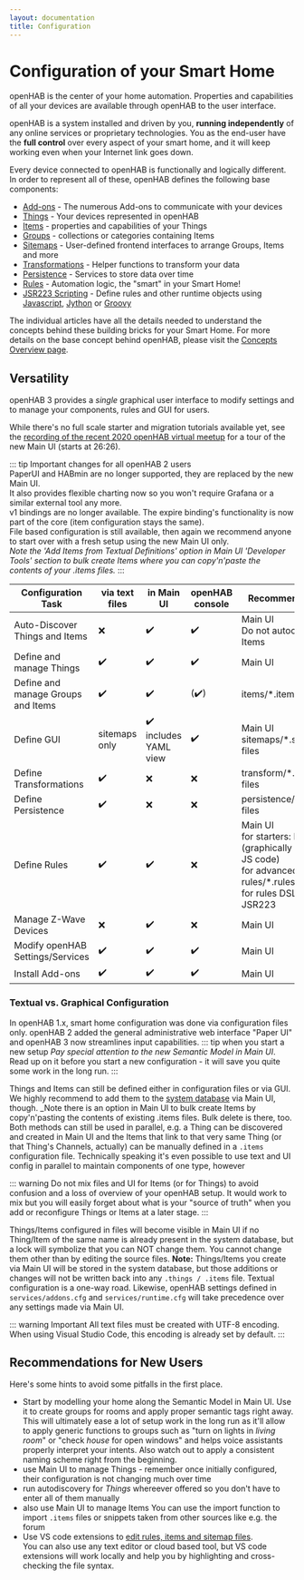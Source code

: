 ```yaml
---
layout: documentation
title: Configuration
---
```


# Configuration of your Smart Home

openHAB is the center of your home automation.
Properties and capabilities of all your devices are available through openHAB to the user interface.

openHAB is a system installed and driven by you, **running independently** of any online services or proprietary technologies.
You as the end-user have the **full control** over every aspect of your smart home, and it will keep working even when your Internet link goes down.

Every device connected to openHAB is functionally and logically different.
In order to represent all of these, openHAB defines the following base components:

- [Add-ons](addons.html) - The numerous Add-ons to communicate with your devices
- [Things](things.html) - Your devices represented in openHAB
- [Items](items.html) - properties and capabilities of your Things
- [Groups](items.html#groups) - collections or categories containing Items
- [Sitemaps](sitemaps.html) - User-defined frontend interfaces to arrange Groups, Items and more
- [Transformations](transform.html) - Helper functions to transform your data
- [Persistence](persistence.html) - Services to store data over time
- [Rules](rules-dsl.html) - Automation logic, the "smart" in your Smart Home!
- [JSR223 Scripting](jsr223.html) - Define rules and other runtime objects using [Javascript](http://openjdk.java.net/projects/nashorn/), [Jython](http://www.jython.org) or [Groovy](http://www.groovy-lang.org/)

The individual articles have all the details needed to understand the concepts behind these building bricks for your Smart Home.
For more details on the base concept behind openHAB, please visit the [Concepts Overview page](/docs/concepts/index.html).

## Versatility

openHAB 3 provides a _single_ graphical user interface to modify settings and to manage your components, rules and GUI for users.

While there's no full scale starter and migration tutorials available yet, see the [recording of the recent 2020 openHAB virtual meetup](https://www.youtube.com/watch?v=pwZ8AOwRDEk) for a tour of the new Main UI (starts at 26:26).

::: tip Important changes for all openHAB 2 users<br>
PaperUI and HABmin are no longer supported, they are replaced by the new Main UI.<br>
It also provides flexible charting now so you won't require Grafana or a similar external tool any more.<br>
v1 bindings are no longer available. The expire binding's functionality is now part of the core (item configuration stays the same).<br>
File based configuration is still available, then again we recommend anyone to start over with a fresh setup using the new Main UI only.<br>
_Note the 'Add Items from Textual Definitions' option in Main UI 'Developer Tools' section to bulk create Items where you can copy'n'paste the contents of your .items files._
:::

<table class="centered highlight">
  <thead>
    <tr>
      <th data-field="task">Configuration Task</th>
      <th data-field="files">via text files</th>
      <th data-field="mainui">in Main UI</th>
      <th data-field="karaf">openHAB console</th>
      <th data-field="recommendation">Recommendation</th>
    </tr>
  </thead>

  <tbody>
    <tr>
      <td>Auto-Discover Things and Items</td>
      <td>❌</td>
      <td>✔️</td>
      <td>✔️</td>
      <td>Main UI<br/>Do not autocreate Items</td>
    </tr>
    <tr>
      <td>Define and manage Things</td>
      <td>✔️</td>
      <td>✔️</td>
      <td>✔️</td>
      <td>Main UI</td>
    </tr>
    <tr>
      <td>Define and manage Groups and Items</td>
      <td>✔️</td>
      <td>✔️</td>
      <td>(✔️)</td>
      <td>items/*.items files</td>
    </tr>
    <tr>
      <td>Define GUI</td>
      <td>sitemaps only</td>
      <td>✔️<br>includes YAML view</td>
      <td>✔️</td>
      <td>Main UI<br>sitemaps/*.sitemap files</td>
    </tr>
    <tr>
      <td>Define Transformations</td>
      <td>✔️</td>
      <td>❌</td>
      <td>❌</td>
      <td>transform/*.map *.js files</td>
    </tr>
    <tr>
      <td>Define Persistence</td>
      <td>✔️</td>
      <td>❌</td>
      <td>❌</td>
      <td>persistence/*.persist files</td>
    </tr>
    <tr>
      <td>Define Rules</td>
      <td>✔️</td>
      <td>✔️</td>
      <td>❌</td>
      <td>Main UI<br>for starters: Blockly<br>(graphically create JS code)<br>for advanced users:<br>rules/*.rules files<br>for rules DSL and JSR223</td>
    </tr>
    <tr>
      <td>Manage Z-Wave Devices</td>
      <td>❌</td>
      <td>✔️</td>
      <td>❌</td>
      <td>Main UI</td>
    </tr>
    <tr>
      <td>Modify openHAB Settings/Services</td>
      <td>✔️</td>
      <td>✔️</td>
      <td>✔️</td>
      <td>Main UI</td>
    </tr>
    <tr>
      <td>Install Add-ons</td>
      <td>✔️</td>
      <td>✔️</td>
      <td>✔️</td>
      <td>Main UI</td>
    </tr>
  </tbody>
</table>

### Textual vs. Graphical Configuration

In openHAB 1.x, smart home configuration was done via configuration files only.
openHAB 2 added the general administrative web interface "Paper UI" and openHAB 3 now streamlines input capabilities.
::: tip when you start a new setup
_Pay special attention to the new Semantic Model in Main UI_. Read up on it before you start a new configuration - it will save you quite some work in the long run.
:::

Things and Items can still be defined either in configuration files or via GUI.
We highly recommend to add them to the [system database](/docs/administration/jsondb.html) via Main UI, though.
_Note there is an option in Main UI to bulk create Items by copy'n'pasting the contents of existing .items files. Bulk delete is there, too.<br>
Both methods can still be used in parallel, e.g. a Thing can be discovered and created in Main UI and the Items that link to that very same Thing (or that Thing's Channels, actually) can be manually defined in a `.items` configuration file.
Technically speaking it's even possible to use text and UI config in parallel to maintain components of one type, however

::: warning
Do not mix files and UI for Items (or for Things) to avoid confusion and a loss of overview of your openHAB setup.
It would work to mix but you will easily forget about what is your "source of truth" when you add or reconfigure Things or Items at a later stage.
:::

Things/Items configured in files will become visible in Main UI if no Thing/Item of the same name is already present in the system database, but a lock will symbolize that you can NOT change them. You cannot change them other than by editing the source files.
**Note:** Things/Items you create via Main UI will be stored in the system database, but those additions or changes will not be written back into any `.things / .items` file.
Textual configuration is a one-way road. 
Likewise, openHAB settings defined in `services/addons.cfg` and `services/runtime.cfg` will take precedence over any settings made via Main UI.

::: warning Important
All text files must be created with UTF-8 encoding. When using Visual Studio Code, this encoding is already set by default.
:::

## Recommendations for New Users

Here's some hints to avoid some pitfalls in the first place.

* Start by modelling your home along the Semantic Model in Main UI.
  Use it to create groups for rooms and apply proper semantic tags right away.
  This will ultimately ease a lot of setup work in the long run as it'll allow to apply generic functions to groups such as "turn on lights in _living room_" or "check _house_ for open windows" and helps voice assistants properly interpret your intents.
  Also watch out to apply a consistent naming scheme right from the beginning.
* use Main UI to manage Things - remember once initially configured, their configuration is not changing much over time
* run autodiscovery for _Things_ whereever offered so you don't have to enter all of them manually
* also use Main UI to manage Items
  You can use the import function to import `.items` files or snippets taken from other sources like e.g. the forum
* Use VS code extensions to [edit rules, items and sitemap files](editors.html).<br>
  You can also use any text editor or cloud based tool, but VS code extensions will work locally and help you by highlighting and cross-checking the file syntax.
  
